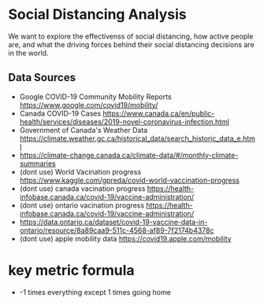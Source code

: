 # Social Distancing Analysis
We want to explore the effectivenss of social distancing, how active people are, and what the driving forces behind their social distancing decisions are in the world.


## Data Sources

- Google COVID-19 Community Mobility Reports https://www.google.com/covid19/mobility/
- Canada COVID-19 Cases https://www.canada.ca/en/public-health/services/diseases/2019-novel-coronavirus-infection.html
- Government of Canada's Weather Data https://climate.weather.gc.ca/historical_data/search_historic_data_e.html
- https://climate-change.canada.ca/climate-data/#/monthly-climate-summaries
- (dont use) World Vacination progress https://www.kaggle.com/gpreda/covid-world-vaccination-progress
- (dont use) canada vacination progress https://health-infobase.canada.ca/covid-19/vaccine-administration/
- (dont use) ontario vacination progress https://health-infobase.canada.ca/covid-19/vaccine-administration/
- https://data.ontario.ca/dataset/covid-19-vaccine-data-in-ontario/resource/8a89caa9-511c-4568-af89-7f2174b4378c
- (dont use) apple mobility data https://covid19.apple.com/mobility

# key metric formula
- -1 times everything except 1 times going home
